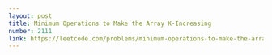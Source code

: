 ```yaml
---
layout: post
title: Minimum Operations to Make the Array K-Increasing
number: 2111
link: https://leetcode.com/problems/minimum-operations-to-make-the-array-k-increasing
---
```

